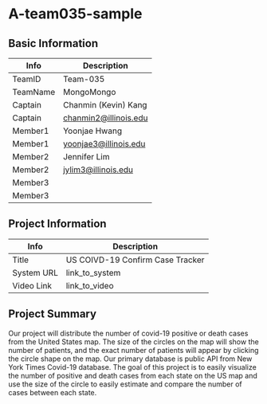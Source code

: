 # A-team035-sample

## Basic Information

|   Info      |        Description     |
| ----------- | ---------------------- |
| TeamID      |Team-035                |
| TeamName    |MongoMongo              |
| Captain     |Chanmin (Kevin) Kang    |
| Captain     |chanmin2@illinois.edu   |
| Member1     |Yoonjae Hwang           |
| Member1     |yoonjae3@illinois.edu   |
| Member2     |Jennifer Lim            |
| Member2     |jylim3@illinois.edu     |
| Member3     |                        |
| Member3     |                        |

## Project Information

|   Info      |        Description                  |
| ----------- | ----------------------------------- |
|  Title      |   US COIVD-19 Confirm Case Tracker  |
| System URL  |      link_to_system                 |
| Video Link  |      link_to_video                  |

## Project Summary

Our project will distribute the number of covid-19 positive or death cases from the United States map. The size of the circles on the map will show the number of patients, and the exact number of patients will appear by clicking the circle shape on the map. Our primary database is public API from New York Times Covid-19 database. The goal of this project is to easily visualize the number of positive and death cases from each state on the US map and use the size of the circle to easily estimate and compare the number of cases between each state. 
